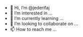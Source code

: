 - 👋 Hi, I’m @jederifaj
- 👀 I’m interested in ...
- 🌱 I’m currently learning ...
- 💞️ I’m looking to collaborate on ...
- 📫 How to reach me ...

<!---
jederifaj/jederifaj is a ✨ special ✨ repository because its `README.md` (this file) appears on your GitHub profile.
You can click the Preview link to take a look at your changes.
--->
